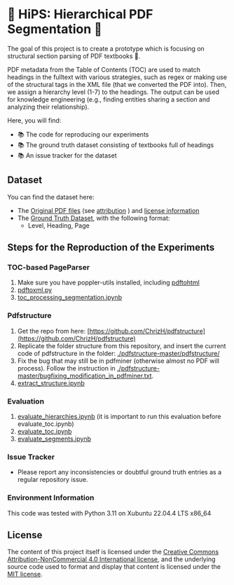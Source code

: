 # :closed_book: HiPS: Hierarchical PDF Segmentation :closed_book:
The goal of this project is to create a prototype which is focusing on structural section parsing of PDF textbooks :book:.

PDF metadata from the Table of Contents (TOC) are used to match headings in the fulltext with various strategies, such as regex or making use of the structural tags in the XML file (that we converted the PDF into). 
Then, we assign a hierarchy level (1-7) to the headings. The output can be used for knowledge engineering (e.g., finding entities sharing a section and analyzing their relationship).

Here, you will find:
<ul>
  <li> 📚 The code for reproducing our experiments</li>
  <li> 📚 The ground truth dataset consisting of textbooks full of headings</li>
  <li> 📚 An issue tracker for the dataset</li>
</ul>

## Dataset
You can find the dataset here:
- The [Original PDF files](./data/PDFs/) (see [attribution](./data/data_sources.csv) ) and [license information](LICENSE_DATA.md) 
- The [Ground Truth Dataset](./data/GT_TOCs/), with the following format:
  - Level, Heading, Page
    
## Steps for the Reproduction of the Experiments
### TOC-based PageParser
1. Make sure you have poppler-utils installed, including [pdftohtml](https://manpages.debian.org/testing/poppler-utils/pdftohtml.1.en.html)
2. [pdftoxml.py](./toc-based-page-parser/pdftoxml.py)
3. [toc_processing_segmentation.ipynb](./toc-based-page-parser/toc_processing_segmentation.ipynb)

### Pdfstructure
1. Get the repo from here: [https://github.com/ChrizH/pdfstructure](https://github.com/ChrizH/pdfstructure)
2. Replicate the folder structure from this repository, and insert the current code of pdfstructure in the folder: [./pdfstructure-master/pdfstructure/](./pdfstructure-master/)
3. Fix the bug that may still be in pdfminer (otherwise almost no PDF will process). Follow the instruction in [./pdfstructure-master/bugfixing_modification_in_pdfminer.txt](./pdfstructure-master/bugfixing_modification_in_pdfminer.txt).
4. [extract_structure.ipynb](./pdfstructure-master/extract_structure.ipynb)

### Evaluation 
1. [evaluate_hierarchies.ipynb](evaluate_hierarchies.ipynb) (it is important to run this evaluation before evaluate_toc.ipynb)
2. [evaluate_toc.ipynb](evaluate_toc.ipynb)
3. [evaluate_segments.ipynb](evaluate_segments.ipynb)

### Issue Tracker
- Please report any inconsistencies or doubtful ground truth entries as a regular repository issue. 

### Environment Information
This code was tested with Python 3.11 on Xubuntu 22.04.4 LTS x86_64 

## License
The content of this project itself is licensed under the [Creative Commons Attribution-NonCommercial 4.0 International license](LICENSE_DATA.md), and the underlying source code used to format and display that content is licensed under the [MIT license](LICENSE).
